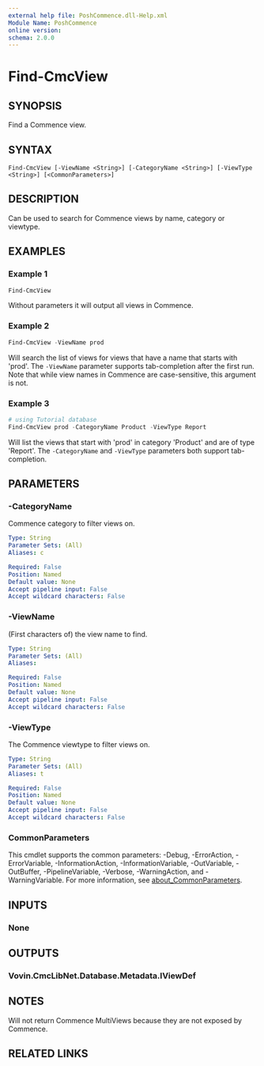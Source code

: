 ```yaml
---
external help file: PoshCommence.dll-Help.xml
Module Name: PoshCommence
online version:
schema: 2.0.0
---
```


# Find-CmcView

## SYNOPSIS
Find a Commence view.

## SYNTAX

```
Find-CmcView [-ViewName <String>] [-CategoryName <String>] [-ViewType <String>] [<CommonParameters>]
```

## DESCRIPTION
Can be used to search for Commence views by name, category or viewtype.

## EXAMPLES

### Example 1
```powershell
Find-CmcView
```

Without parameters it will output all views in Commence.

### Example 2
```powershell
Find-CmcView -ViewName prod
```

Will search the list of views for views that have a name that starts with 'prod'. The `-ViewName` parameter supports tab-completion after the first run. Note that while view names in Commence are case-sensitive, this argument is not.

### Example 3
```powershell
# using Tutorial database
Find-CmcView prod -CategoryName Product -ViewType Report
```

Will list the views that start with 'prod' in category 'Product' and are of type 'Report'. The `-CategoryName` and `-ViewType` parameters both support tab-completion.

## PARAMETERS

### -CategoryName
Commence category to filter views on.

```yaml
Type: String
Parameter Sets: (All)
Aliases: c

Required: False
Position: Named
Default value: None
Accept pipeline input: False
Accept wildcard characters: False
```

### -ViewName
(First characters of) the view name to find.

```yaml
Type: String
Parameter Sets: (All)
Aliases:

Required: False
Position: Named
Default value: None
Accept pipeline input: False
Accept wildcard characters: False
```

### -ViewType
The Commence viewtype to filter views on.

```yaml
Type: String
Parameter Sets: (All)
Aliases: t

Required: False
Position: Named
Default value: None
Accept pipeline input: False
Accept wildcard characters: False
```

### CommonParameters
This cmdlet supports the common parameters: -Debug, -ErrorAction, -ErrorVariable, -InformationAction, -InformationVariable, -OutVariable, -OutBuffer, -PipelineVariable, -Verbose, -WarningAction, and -WarningVariable. For more information, see [about_CommonParameters](http://go.microsoft.com/fwlink/?LinkID=113216).

## INPUTS

### None

## OUTPUTS

### Vovin.CmcLibNet.Database.Metadata.IViewDef
## NOTES
Will not return Commence MultiViews because they are not exposed by Commence.

## RELATED LINKS
